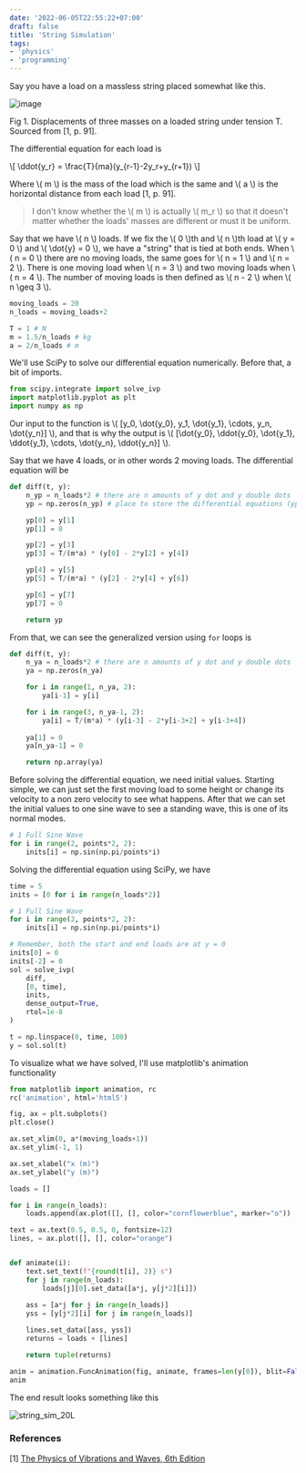 ```yaml
---
date: '2022-06-05T22:55:22+07:00'
draft: false
title: 'String Simulation'
tags:
- 'physics'
- 'programming'
---
```


Say you have a load on a massless string placed somewhat like this.

![image](https://user-images.githubusercontent.com/32596839/171990327-482a552d-b665-4383-85a7-2df4867e02c0.png)

Fig 1. Displacements of three masses on a loaded string under tension T. Sourced from [1, p. 91].

The differential equation for each load is  

\\[ \ddot{y_r} = \frac{T}{ma}(y_{r-1}-2y_r+y_{r+1}) \\]

Where \\( m \\) is the mass of the load which is the same and \\( a \\) is the horizontal distance from each load [1, p. 91].

> I don't know whether the \\( m \\) is actually \\( m_r \\) so that it doesn't matter whether the loads' masses are different or must it be uniform.

Say that we have \\( n \\) loads. If we fix the \\( 0 \\)th and \\( n \\)th load at \\( y = 0 \\) and \\( \dot{y} = 0 \\), we have a "string" that is tied at both ends. When \\( n = 0 \\) there are no moving loads, the same goes for \\( n = 1 \\) and \\( n = 2 \\). There is one moving load when \\( n = 3 \\) and two moving loads when \\( n = 4 \\). The number of moving loads is then defined as \\( n - 2 \\) when \\( n \geq 3 \\).

```python
moving_loads = 20
n_loads = moving_loads+2

T = 1 # N
m = 1.5/n_loads # kg
a = 2/n_loads # m
```

We'll use SciPy to solve our differential equation numerically. Before that, a bit of imports.

```python
from scipy.integrate import solve_ivp
import matplotlib.pyplot as plt
import numpy as np
```

Our input to the function is \\( [y_0, \dot{y_0}, y_1, \dot{y_1}, \cdots, y_n, \dot{y_n}] \\), and that is why the output is \\( [\dot{y_0}, \ddot{y_0}, \dot{y_1}, \ddot{y_1}, \cdots, \dot{y_n}, \ddot{y_n}] \\).

Say that we have 4 loads, or in other words 2 moving loads. The differential equation will be

```python
def diff(t, y):
    n_yp = n_loads*2 # there are n amounts of y dot and y double dots
    yp = np.zeros(n_yp) # place to store the differential equations (yp as in y prime)

    yp[0] = y[1]
    yp[1] = 0

    yp[2] = y[3]
    yp[3] = T/(m*a) * (y[0] - 2*y[2] + y[4])

    yp[4] = y[5]
    yp[5] = T/(m*a) * (y[2] - 2*y[4] + y[6])

    yp[6] = y[7]
    yp[7] = 0

    return yp
```

From that, we can see the generalized version using `for` loops is

```python
def diff(t, y):
    n_ya = n_loads*2 # there are n amounts of y dot and y double dots
    ya = np.zeros(n_ya)

    for i in range(1, n_ya, 2):
        ya[i-1] = y[i]

    for i in range(3, n_ya-1, 2):
        ya[i] = T/(m*a) * (y[i-3] - 2*y[i-3+2] + y[i-3+4])
    
    ya[1] = 0
    ya[n_ya-1] = 0

    return np.array(ya)
```

Before solving the differential equation, we need initial values. Starting simple, we can just set the first moving load to some height or change its velocity to a non zero velocity to see what happens. After that we can set the initial values to one sine wave to see a standing wave, this is one of its normal modes.

```python
# 1 Full Sine Wave
for i in range(2, points*2, 2):
    inits[i] = np.sin(np.pi/points*i)
```

Solving the differential equation using SciPy, we have

```python
time = 5
inits = [0 for i in range(n_loads*2)]

# 1 Full Sine Wave
for i in range(2, points*2, 2):
    inits[i] = np.sin(np.pi/points*i)

# Remember, both the start and end loads are at y = 0
inits[0] = 0
inits[-2] = 0
sol = solve_ivp(
    diff, 
    [0, time], 
    inits,
    dense_output=True, 
    rtol=1e-8
)

t = np.linspace(0, time, 100)
y = sol.sol(t)
```

To visualize what we have solved, I'll use matplotlib's animation functionality

```python
from matplotlib import animation, rc
rc('animation', html='html5')

fig, ax = plt.subplots()
plt.close()

ax.set_xlim(0, a*(moving_loads+1))
ax.set_ylim(-1, 1)

ax.set_xlabel("x (m)")
ax.set_ylabel("y (m)")

loads = []

for i in range(n_loads):
    loads.append(ax.plot([], [], color="cornflowerblue", marker="o"))

text = ax.text(0.5, 0.5, 0, fontsize=12)
lines, = ax.plot([], [], color="orange")


def animate(i):
    text.set_text(f"{round(t[i], 2)} s")
    for j in range(n_loads):
        loads[j][0].set_data([a*j, y[j*2][i]])
    
    ass = [a*j for j in range(n_loads)]
    yss = [y[j*2][i] for j in range(n_loads)]

    lines.set_data([ass, yss])
    returns = loads + [lines]

    return tuple(returns)

anim = animation.FuncAnimation(fig, animate, frames=len(y[0]), blit=False, repeat=True, interval=1/24*1000)
anim
```

The end result looks something like this

![string_sim_20L](https://user-images.githubusercontent.com/32596839/171992081-a20e0ced-f200-4880-8964-9eb99dab2448.gif)

### References

[1] [The Physics of Vibrations and Waves, 6th Edition](https://www.wiley.com/en-us/The+Physics+of+Vibrations+and+Waves%2C+6th+Edition-p-9780470012956)


